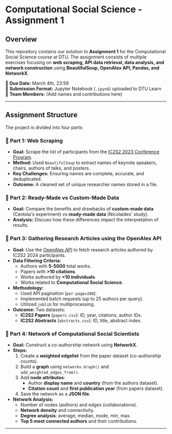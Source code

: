 # Computational Social Science - Assignment 1

## **Overview**
This repository contains our solution to **Assignment 1** for the Computational Social Science course at DTU. The assignment consists of multiple exercises focusing on **web scraping, API data retrieval, data analysis, and network construction** using **BeautifulSoup, OpenAlex API, Pandas, and NetworkX**.

📅 **Due Date:** March 4th, 23:59  
📁 **Submission Format:** Jupyter Notebook (`.ipynb`) uploaded to DTU Learn  
📌 **Team Members:** (Add names and contributions here)

---

## **Assignment Structure**
The project is divided into four parts:

### **📌 Part 1: Web Scraping**
- **Goal:** Scrape the list of participants from the [IC2S2 2023 Conference Program](https://ic2s2-2023.org/program).
- **Method:** Used `BeautifulSoup` to extract names of keynote speakers, chairs, authors of talks, and posters.
- **Key Challenges:** Ensuring names are complete, accurate, and deduplicated.
- **Outcome:** A cleaned set of unique researcher names stored in a file.

### **📌 Part 2: Ready-Made vs Custom-Made Data**
- **Goal:** Compare the benefits and drawbacks of **custom-made data** (Centola's experiment) vs **ready-made data** (Nicolaides' study).
- **Analysis:** Discuss how these differences impact the interpretation of results.

### **📌 Part 3: Gathering Research Articles using the OpenAlex API**
- **Goal:** Use the [OpenAlex API](https://api.openalex.org/) to fetch research articles authored by IC2S2 2024 participants.
- **Data Filtering Criteria:**
  - Authors with **5-5000** total works.
  - Papers with **>10 citations**.
  - Works authored by **<10 individuals**.
  - Works related to **Computational Social Science**.
- **Methodology:**
  - Used API pagination (`per-page=200`).
  - Implemented batch requests (up to 25 authors per query).
  - Utilized `joblib` for multiprocessing.
- **Outcome:** Two datasets:
  - **IC2S2 Papers** (`papers.csv`): ID, year, citations, author IDs.
  - **IC2S2 Abstracts** (`abstracts.csv`): ID, title, abstract index.

### **📌 Part 4: Network of Computational Social Scientists**
- **Goal:** Construct a co-authorship network using **NetworkX**.
- **Steps:**
  1. Create a **weighted edgelist** from the paper dataset (co-authorship counts).
  2. Build a **graph** using `networkx.Graph()` and `add_weighted_edges_from()`.
  3. Add **node attributes**:
     - Author **display name** and **country** (from the authors dataset).
     - **Citation count** and **first publication year** (from papers dataset).
  4. Save the network as a **JSON file**.
- **Network Analysis:**
  - Number of nodes (authors) and edges (collaborations).
  - **Network density** and connectivity.
  - **Degree analysis**: average, median, mode, min, max.
  - **Top 5 most connected authors** and their contributions.

---

